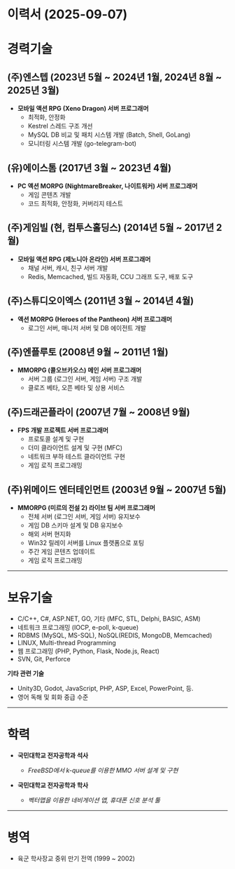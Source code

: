 # 이력서 (2025-09-07)

# 경력기술

## (주)엔스텝 (2023년 5월 ~ 2024년 1월, 2024년 8월 ~ 2025년 3월)
- **모바일 액션 RPG (Xeno Dragon) 서버 프로그래머**
	- 최적화, 안정화
	- Kestrel 스레드 구조 개선
	- MySQL DB 비교 및 패치 시스템 개발 (Batch, Shell, GoLang)
	- 모니터링 시스템 개발 (go-telegram-bot)

## (유)에이스톰 (2017년 3월 ~ 2023년 4월)
- **PC 액션 MORPG (NightmareBreaker, 나이트워커) 서버 프로그래머**
	- 게임 콘텐츠 개발
	- 코드 최적화, 안정화, 커버리지 테스트

## (주)게임빌 (현, 컴투스홀딩스) (2014년 5월 ~ 2017년 2월)
- **모바일 액션 RPG (제노니아 온라인) 서버 프로그래머**
	- 채널 서버, 캐시, 친구 서버 개발
	- Redis, Memcached, 빌드 자동화, CCU 그래프 도구, 배포 도구

## (주)스튜디오이엑스 (2011년 3월 ~ 2014년 4월)
- **액션 MORPG (Heroes of the Pantheon) 서버 프로그래머**
	- 로그인 서버, 매니저 서버 및 DB 에이전트 개발

## (주)엔플루토 (2008년 9월 ~ 2011년 1월)
- **MMORPG (콜오브카오스) 메인 서버 프로그래머**
	- 서버 그룹 (로그인 서버, 게임 서버) 구조 개발
	- 클로즈 베타, 오픈 베타 및 상용 서비스

## (주)드래곤플라이 (2007년 7월 ~ 2008년 9월)
- **FPS 개발 프로젝트 서버 프로그래머**
	- 프로토콜 설계 및 구현
	- 더미 클라이언트 설계 및 구현 (MFC)
	- 네트워크 부하 테스트 클라이언트 구현
	- 게임 로직 프로그래밍

## (주)위메이드 엔터테인먼트 (2003년 9월 ~ 2007년 5월)
- **MMORPG (미르의 전설 2) 라이브 팀 서버 프로그래머**
	- 전체 서버 (로그인 서버, 게임 서버) 유지보수
	- 게임 DB 스키마 설계 및 DB 유지보수
	- 해외 서버 현지화
	- Win32 릴레이 서버를 Linux 플랫폼으로 포팅
	- 주간 게임 콘텐츠 업데이트
	- 게임 로직 프로그래밍

---

# 보유기술

- C/C++, C#, ASP.NET, GO, 기타 (MFC, STL, Delphi, BASIC, ASM)
- 네트워크 프로그래밍 (IOCP, e-poll, k-queue)
- RDBMS (MySQL, MS-SQL), NoSQL(REDIS, MongoDB, Memcached)
- LINUX, Multi-thread Programming
- 웹 프로그래밍 (PHP, Python, Flask, Node.js, React)
- SVN, Git, Perforce

**기타 관련 기술**
- Unity3D, Godot, JavaScript, PHP, ASP, Excel, PowerPoint, 등.
- 영어 독해 및 회화 중급 수준

---

# 학력

- **국민대학교 전자공학과 석사**
	- *FreeBSD에서 k-queue를 이용한 MMO 서버 설계 및 구현*

- **국민대학교 전자공학과 학사**
	- *벡터맵을 이용한 네비게이션 앱, 휴대폰 신호 분석 툴*

---

# 병역

- 육군 학사장교 중위 만기 전역 (1999 ~ 2002)
